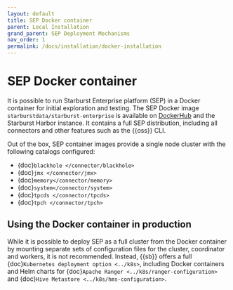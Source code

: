 ```yaml
---
layout: default
title: SEP Docker container
parent: Local Installation
grand_parent: SEP Deployment Mechanisms
nav_order: 1
permalink: /docs/installation/docker-installation
---
```


# SEP Docker container

It is possible to run Starburst Enterprise platform (SEP) in a Docker container for initial exploration
and testing. The SEP Docker image `starburstdata/starburst-enterprise` is
available on [DockerHub](https://hub.docker.com/r/starburstdata/starburst-enterprise) and the
Starburst Harbor instance. It contains a full SEP distribution, including all
connectors and other features such as the {{oss}} CLI.

Out of the box, SEP container images provide a single node cluster with the
following catalogs configured:

- {doc}`blackhole </connector/blackhole>`
- {doc}`jmx </connector/jmx>`
- {doc}`memory</connector/memory>`
- {doc}`system</connector/system>`
- {doc}`tpcds </connector/tpcds>`
- {doc}`tpch </connector/tpch>`

## Using the Docker container in production

While it is possible to deploy SEP as a full cluster from the Docker container
by mounting separate sets of configuration files for the cluster, coordinator
and workers, it is not recommended. Instead, {{sb}} offers a full {doc}`Kubernetes
deployment option <../k8s>`, including Docker containers and Helm charts for
{doc}`Apache Ranger <../k8s/ranger-configuration>` and {doc}`Hive Metastore
<../k8s/hms-configuration>`.
